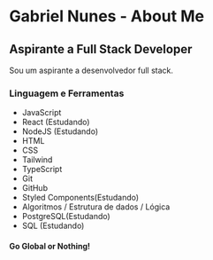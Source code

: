 <body>
    <div class="container">
        <h1>Gabriel Nunes - About Me</h1>
        <h2>Aspirante a Full Stack Developer</h2>
        <p>Sou um aspirante a desenvolvedor full stack.</p>
    </div>
    <div>
      <h3>Linguagem e Ferramentas</h3>
      <ul>
        <li>JavaScript</li>
        <li>React (Estudando)</li>
        <li>NodeJS (Estudando)</li>
        <li>HTML</li>
        <li>CSS</li>
        <li>Tailwind</li>
        <li>TypeScript</li>
        <li>Git</li>
        <li>GitHub</li>
        <li>Styled Components(Estudando)</li>
        <li>Algoritmos / Estrutura de dados / Lógica</li>
        <li>PostgreSQL(Estudando)</li>
        <li>SQL (Estudando)</li>
      </ul>
    </div>
  <div>
    <h4>Go Global or Nothing!</h4>
  </div>
</body>
